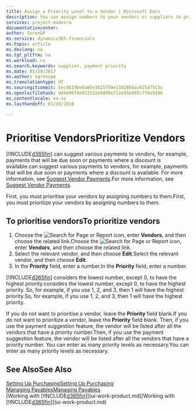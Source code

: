 ```yaml
---
title: Assign a Priority Level to a Vendor | Microsoft Docs
description: You can assign numbers to your vendors or suppliers to prioritise them and facilitate payment suggestions in Finance and Operations, Business edition.
services: project-madeira
documentationcenter: 
author: SorenGP
ms.service: dynamics365-financials
ms.topic: article
ms.devlang: na
ms.tgt_pltfrm: na
ms.workload: na
ms.search.keywords: supplier, payment priority
ms.date: 03/29/2017
ms.author: sgroespe
ms.translationtype: HT
ms.sourcegitcommit: bec0619be0a65e3625759e13d2866ac615d7513c
ms.openlocfilehash: d44e06f4dd33332e8d96e712e93ed05c7f0a920b
ms.contentlocale: en-nz
ms.lasthandoff: 01/30/2018

---
```

# <a name="prioritize-vendors"></a><span data-ttu-id="48f90-103">Prioritise Vendors</span><span class="sxs-lookup"><span data-stu-id="48f90-103">Prioritize Vendors</span></span>
[!INCLUDE[d365fin](includes/d365fin_md.md)] <span data-ttu-id="48f90-104"> can suggest various payments to vendors, for example, payments that will be due soon or payments where a discount is available.</span><span class="sxs-lookup"><span data-stu-id="48f90-104">can suggest various payments to vendors, for example, payments that will be due soon or payments where a discount is available.</span></span> <span data-ttu-id="48f90-105">For more information, see [Suggest Vendor Payments](payables-how-suggest-vendor-payments.md).</span><span class="sxs-lookup"><span data-stu-id="48f90-105">For more information, see [Suggest Vendor Payments](payables-how-suggest-vendor-payments.md).</span></span>

<span data-ttu-id="48f90-106">First, you must prioritise your vendors by assigning numbers to them.</span><span class="sxs-lookup"><span data-stu-id="48f90-106">First, you must prioritize your vendors by assigning numbers to them.</span></span>

## <a name="to-prioritize-vendors"></a><span data-ttu-id="48f90-107">To prioritise vendors</span><span class="sxs-lookup"><span data-stu-id="48f90-107">To prioritize vendors</span></span>
1. <span data-ttu-id="48f90-108">Choose the ![Search for Page or Report](media/ui-search/search_small.png "Search for Page or Report icon") icon, enter **Vendors**, and then choose the related link.</span><span class="sxs-lookup"><span data-stu-id="48f90-108">Choose the ![Search for Page or Report](media/ui-search/search_small.png "Search for Page or Report icon") icon, enter **Vendors**, and then choose the related link.</span></span>
2. <span data-ttu-id="48f90-109">Select the relevant vendor, and then choose **Edit**.</span><span class="sxs-lookup"><span data-stu-id="48f90-109">Select the relevant vendor, and then choose **Edit**.</span></span>
3. <span data-ttu-id="48f90-110">In the **Priority** field, enter a number.</span><span class="sxs-lookup"><span data-stu-id="48f90-110">In the **Priority** field, enter a number.</span></span>

[!INCLUDE[d365fin](includes/d365fin_md.md)] <span data-ttu-id="48f90-111"> considers the lowest number, except 0, to have the highest priority.</span><span class="sxs-lookup"><span data-stu-id="48f90-111">considers the lowest number, except 0, to have the highest priority.</span></span> <span data-ttu-id="48f90-112">So, for example, if you use 1, 2, and 3, then 1 will have the highest priority.</span><span class="sxs-lookup"><span data-stu-id="48f90-112">So, for example, if you use 1, 2, and 3, then 1 will have the highest priority.</span></span>

<span data-ttu-id="48f90-113">If you do not want to prioritise a vendor, leave the **Priority** field blank.</span><span class="sxs-lookup"><span data-stu-id="48f90-113">If you do not want to prioritize a vendor, leave the **Priority** field blank.</span></span> <span data-ttu-id="48f90-114">Then, if you use the payment suggestion feature, the vendor will be listed after all the vendors that have a priority number.</span><span class="sxs-lookup"><span data-stu-id="48f90-114">Then, if you use the payment suggestion feature, the vendor will be listed after all the vendors that have a priority number.</span></span> <span data-ttu-id="48f90-115">You can enter as many priority levels as necessary.</span><span class="sxs-lookup"><span data-stu-id="48f90-115">You can enter as many priority levels as necessary.</span></span>

## <a name="see-also"></a><span data-ttu-id="48f90-116">See Also</span><span class="sxs-lookup"><span data-stu-id="48f90-116">See Also</span></span>
[<span data-ttu-id="48f90-117">Setting Up Purchasing</span><span class="sxs-lookup"><span data-stu-id="48f90-117">Setting Up Purchasing</span></span>](purchasing-setup-purchasing.md)  
[<span data-ttu-id="48f90-118">Managing Payables</span><span class="sxs-lookup"><span data-stu-id="48f90-118">Managing Payables</span></span>](payables-manage-payables.md)  
<span data-ttu-id="48f90-119">[Working with [!INCLUDE[d365fin](includes/d365fin_md.md)]](ui-work-product.md)</span><span class="sxs-lookup"><span data-stu-id="48f90-119">[Working with [!INCLUDE[d365fin](includes/d365fin_md.md)]](ui-work-product.md)</span></span>


